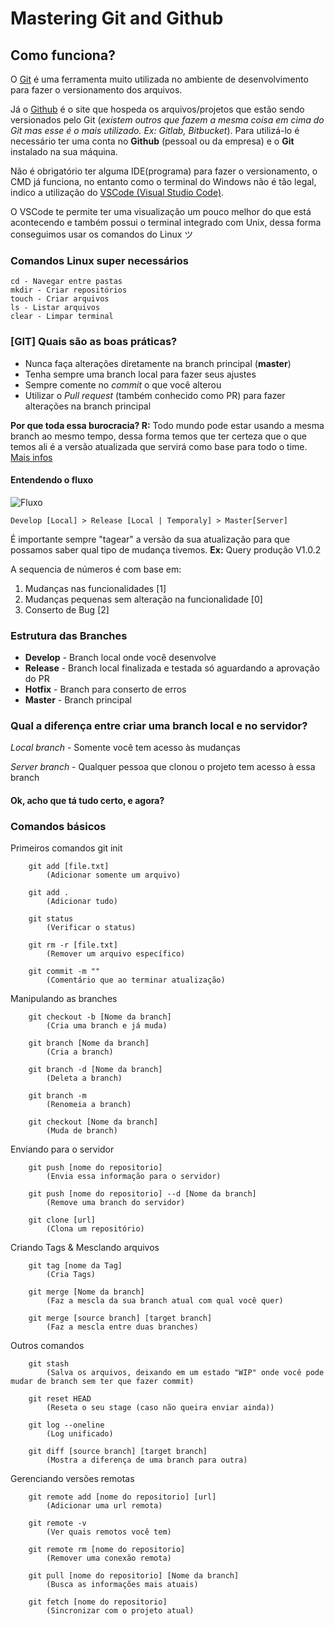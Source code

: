 # Mastering Git and Github

## Como funciona?

O [Git](https://git-scm.com) é uma ferramenta muito utilizada no ambiente de desenvolvimento para fazer o versionamento dos arquivos.

Já o [Github](https://github.com) é o site que hospeda os arquivos/projetos que estão sendo versionados pelo Git (*existem outros que fazem a mesma coisa em cima do Git mas esse é o mais utilizado. Ex: Gitlab, Bitbucket*). Para utilizá-lo é necessário ter uma conta no **Github** (pessoal ou da empresa) e o **Git** instalado na sua máquina.

Não é obrigatório ter alguma IDE(programa) para fazer o versionamento, o CMD já funciona, no entanto como o terminal do Windows não é tão legal, indico a utilização do [VSCode (Visual Studio Code)](https://code.visualstudio.com).

O VSCode te permite ter uma visualização um pouco melhor do que está acontecendo e também possui o terminal integrado com Unix, dessa forma conseguimos usar os comandos do Linux ツ

### Comandos Linux super necessários
    cd - Navegar entre pastas
    mkdir - Criar repositórios
    touch - Criar arquivos
    ls - Listar arquivos
    clear - Limpar terminal

### [GIT] Quais são as boas práticas?

- Nunca faça alterações diretamente na branch principal (**master**)
- Tenha sempre uma branch local para fazer seus ajustes
- Sempre comente no *commit* o que você alterou 
- Utilizar o *Pull request* (também conhecido como PR) para fazer alterações na branch principal

**Por que toda essa burocracia? R:** Todo mundo pode estar usando a mesma branch ao mesmo tempo, dessa forma temos que ter certeza que o que temos ali é a versão atualizada que servirá como base para todo o time. [Mais infos](https://git-scm.com/book/pt-br/v1/Git-Distribu%C3%ADdo-Contribuindo-Para-Um-Projeto)

#### Entendendo o fluxo

![Fluxo](https://static.imasters.com.br/wp-content/uploads/2013/10/git-workflow-release-cycle-4maintenance.png)


    Develop [Local] > Release [Local | Temporaly] > Master[Server]

É importante sempre "tagear" a versão da sua atualização para que possamos saber qual tipo de mudança tivemos. **Ex:** Query produção V1.0.2 

A sequencia de números é com base em:
1. Mudanças nas funcionalidades [1]
2. Mudanças pequenas sem alteração na funcionalidade [0]
3. Conserto de Bug [2]


### Estrutura das Branches

- **Develop** - Branch local onde você desenvolve
- **Release** - Branch local finalizada e testada só aguardando a aprovação do PR
- **Hotfix** - Branch para conserto de erros
- **Master** - Branch principal


### Qual a diferença entre criar uma branch local e no servidor?

*Local branch* - Somente você tem acesso às mudanças

*Server branch* - Qualquer pessoa que clonou o projeto tem acesso à essa branch


#### Ok, acho que tá tudo certo, e agora?

### Comandos básicos


Primeiros comandos
        git init

        git add [file.txt]
            (Adicionar somente um arquivo)

        git add .
            (Adicionar tudo)

        git status
            (Verificar o status)

        git rm -r [file.txt]
            (Remover um arquivo específico)

        git commit -m "" 
            (Comentário que ao terminar atualização)


Manipulando as branches

        git checkout -b [Nome da branch] 
            (Cria uma branch e já muda)

        git branch [Nome da branch]
            (Cria a branch)

        git branch -d [Nome da branch]  
            (Deleta a branch)

        git branch -m
            (Renomeia a branch)

        git checkout [Nome da branch]
            (Muda de branch)

Enviando para o servidor

        git push [nome do repositorio] 
            (Envia essa informação para o servidor)

        git push [nome do repositorio] --d [Nome da branch] 
            (Remove uma branch do servidor)

        git clone [url]
            (Clona um repositório)


Criando Tags & Mesclando arquivos

        git tag [nome da Tag]
            (Cria Tags)

        git merge [Nome da branch] 
            (Faz a mescla da sua branch atual com qual você quer)

        git merge [source branch] [target branch] 
            (Faz a mescla entre duas branches)


Outros comandos

        git stash 
            (Salva os arquivos, deixando em um estado "WIP" onde você pode mudar de branch sem ter que fazer commit)

        git reset HEAD 
            (Reseta o seu stage (caso não queira enviar ainda))

        git log --oneline
            (Log unificado)

        git diff [source branch] [target branch] 
            (Mostra a diferença de uma branch para outra)

Gerenciando versões remotas

        git remote add [nome do repositorio] [url]
            (Adicionar uma url remota)

        git remote -v 
            (Ver quais remotos você tem)

        git remote rm [nome do repositorio] 
            (Remover uma conexão remota)

        git pull [nome do repositorio] [Nome da branch] 
            (Busca as informações mais atuais)

        git fetch [nome do repositorio] 
            (Sincronizar com o projeto atual)


